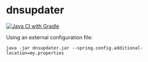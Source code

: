 # dnsupdater

[![Java CI with Gradle](https://github.com/mirkosrc/dnsupdater/actions/workflows/gradle-ci-build.yml/badge.svg)](https://github.com/mirkosrc/dnsupdater/actions/workflows/gradle-ci-build.yml)

Using an external configuration file:

`java -jar dnsupdater.jar --spring.config.additional-location=my.properties`